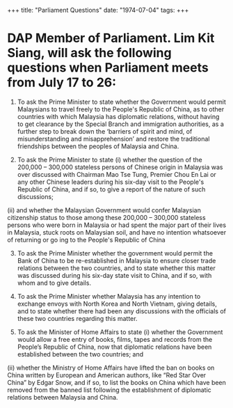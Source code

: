 +++ 
title: "Parliament Questions"
date: "1974-07-04"
tags:
+++

# DAP Member of Parliament. Lim Kit Siang, will ask the following questions when Parliament meets from July 17 to 26:

1. To ask the Prime Minister to state whether the Government would permit Malaysians to travel freely to the People's Republic of China, as to other countries with which Malaysia has diplomatic relations, without having to get clearance by the Special Branch and immigration authorities, as a further step to break down the ‘barriers of spirit and mind, of misunderstanding and misapprehension’ and restore the traditional friendships between the peoples of Malaysia and China.

2. To ask the Prime Minister to state
(i) whether the question of the 200,000 – 300,000 stateless persons of Chinese origin in Malaysia was over discussed with Chairman Mao Tse Tung, Premier Chou En Lai or any other Chinese leaders during his six-day visit to the People's Republic of China, and if so, to give a report of the nature of such discussions;</u>

(ii) and whether the Malaysian Government would confer Malaysian citizenship status to those among these 200,000 – 300,000 stateless persons who were born in Malaysia or had spent the major part of their lives in Malaysia, stuck roots on Malaysian soil, and have no intention whatsoever of returning or go ing to the People's Republic of China

3. To ask the Prime Minister whether the government would permit the Bank of China to be re-established in Malaysia to ensure closer trade relations between the two countries, and to state whether this matter was discussed during his six-day state visit to China, and if so, with whom and to give details.

4. To ask the Prime Minister whether Malaysia has any intention to exchange envoys with North Korea and North Vietnam, giving details, and to state whether there had been any discussions with the officials of these two countries regarding this matter.

5. To ask the Minister of Home Affairs to state
(i) whether the Government would allow a free entry of books, films, tapes and records from the People’s Republic of China, now that diplomatic relations have been established between the two countries; and 

(ii) whether the Ministry of Home Affairs have lifted the ban on books on China written by European and American authors, like “Red Star Over China” by Edgar Snow, and if so, to list the books on China which have been removed from the banned list following the establishment of diplomatic relations between Malaysia and China.
 
